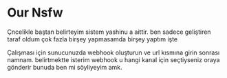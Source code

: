 # Our Nsfw

Çncelikle baştan belirteyim sistem yashinu a aittir. ben sadece geliştiren taraf oldum çok fazla birşey yapmasamda birşey yaptım işte

Çalışması için sunucunuzda webhook oluşturun ve url kısmına girin sonrası namnam. belirtmektte isterim webhook u hangi kanal için seçtiyseniz oraya gönderir bunuda ben mi söyliyeyim amk.
